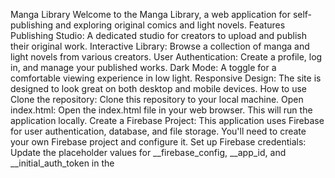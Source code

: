 Manga Library
Welcome to the Manga Library, a web application for self-publishing and exploring original comics and light novels.
Features
Publishing Studio: A dedicated studio for creators to upload and publish their original work.
Interactive Library: Browse a collection of manga and light novels from various creators.
User Authentication: Create a profile, log in, and manage your published works.
Dark Mode: A toggle for a comfortable viewing experience in low light.
Responsive Design: The site is designed to look great on both desktop and mobile devices.
How to use
Clone the repository: Clone this repository to your local machine.
Open index.html: Open the index.html file in your web browser. This will run the application locally.
Create a Firebase Project: This application uses Firebase for user authentication, database, and file storage. You'll need to create your own Firebase project and configure it.
Set up Firebase credentials: Update the placeholder values for __firebase_config, __app_id, and __initial_auth_token in the <script> tag within index.html with your actual Firebase project details.
Hosting on GitHub Pages
This project can be easily hosted using GitHub Pages.
Push all the files in this repository to the main or gh-pages branch of your GitHub repository.
In your repository settings, navigate to the "Pages" section.
Select the main or gh-pages branch as the source and save.
Your website will then be deployed to a URL like https://<your-username>.github.io/<your-repository-name>.
